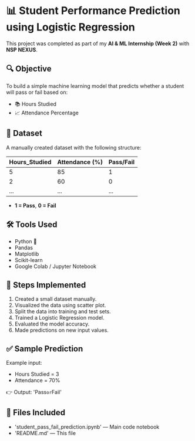 # 📊 Student Performance Prediction using Logistic Regression

This project was completed as part of my **AI & ML Internship (Week 2)** with **NSP NEXUS**.

## 🔍 Objective
To build a simple machine learning model that predicts whether a student will pass or fail based on:
- 📚 Hours Studied
- 📈 Attendance Percentage

## 📁 Dataset
A manually created dataset with the following structure:

| Hours_Studied | Attendance (%) | Pass/Fail |
|---------------|----------------|-----------|
| 5             | 85             | 1         |
| 2             | 60             | 0         |
| ...           | ...            | ...       |

- **1 = Pass**, **0 = Fail**

## 🛠️ Tools Used
- Python 🐍
- Pandas
- Matplotlib
- Scikit-learn
- Google Colab / Jupyter Notebook

## 🚀 Steps Implemented
1. Created a small dataset manually.
2. Visualized the data using scatter plot.
3. Split the data into training and test sets.
4. Trained a Logistic Regression model.
5. Evaluated the model accuracy.
6. Made predictions on new input values.

## ✅ Sample Prediction
Example input:
- Hours Studied = 3
- Attendance = 70%

👉 Output: 'Pass` or `Fail'

## 📂 Files Included
- 'student_pass_fail_prediction.ipynb' — Main code notebook
- 'README.md' — This file



